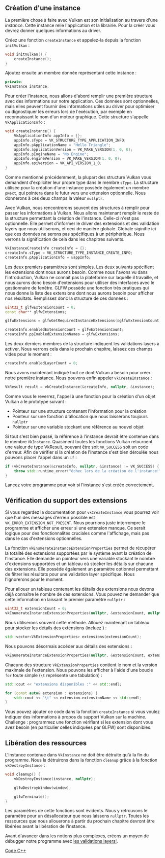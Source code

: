 ## Création d'une instance

La première chose à faire avec Vulkan est son initialisation au travers d'une *instance*. Cette instance relie
l'application et la librairie. Pour la créer vous devrez donner quelques informations au driver.

Créez une fonction `createInstance` et appelez-la depuis la fonction `initVulkan` :

```c++
void initVulkan() {
    createInstance();
}
```

Ajoutez ensuite un membre donnée représentant cette instance :

```c++
private:
VkInstance instance;
```

Pour créer l'instance, nous allons d'abord remplir une première structure avec des informations sur notre application.
Ces données sont optionnelles, mais elles peuvent fournir des informations utiles au driver pour optimiser ou
dignostiquer les erreurs lors de l'exécution, par exemple en reconnaissant le nom d'un moteur graphique. Cette structure
s'appelle `VkApplicationInfo` :

```c++
void createInstance() {
    VkApplicationInfo appInfo = {};
    appInfo.sType = VK_STRUCTURE_TYPE_APPLICATION_INFO;
    appInfo.pApplicationName = "Hello Triangle";
    appInfo.applicationVersion = VK_MAKE_VERSION(1, 0, 0);
    appInfo.pEngineName = "No Engine";
    appInfo.engineVersion = VK_MAKE_VERSION(1, 0, 0);
    appInfo.apiVersion = VK_API_VERSION_1_0;
}

```

Comme mentionné précédemment, la plupart des structure Vulkan vous demandent d'expliciter leur propre type dans le
membre `sType`. La structure utilisée pour la création d'une instance possède également un membre `pNext`, qui pointera
dans le futur vers une extension optionnelle. Nous donnerons à ces deux champs la valeur `nullptr`.

Avec Vulkan, nous rencontrerons souvent des structures à remplir pour passer les informations à Vulkan. Nous allons
maintenant remplir le reste de la structure permettant la création de l'instance. Celle-ci n'est pas optionnelle. Elle
permet d'informer le driver des extensions et des validation layers que nous utiliserons, et ceci de manière globale.
Globale siginifie ici que ces données ne serons pas spécifiques à un périphérique. Nous verrons la signification de cela
dans les chapitres suivants.

```c++
VkInstanceCreateInfo createInfo = {};
createInfo.sType = VK_STRUCTURE_TYPE_INSTANCE_CREATE_INFO;
createInfo.pApplicationInfo = &appInfo;
```

Les deux premiers paramètres sont simples. Les deux suivants spécifient les extensions dont nous aurons besoin. Comme
nous l'avons vu dans l'introduction, Vulkan ne connait pas la plateforme sur laquelle il travaille, et nous aurons donc
besoin d'extensions pour utiliser des interfaces avec le gestionnaire de fenêtre. GLFW possède une fonction très
pratiques qui nous donne la liste des extensions dont nous aurons besoin pour afficher nos résultats. Remplissez donc la
 structure de ces données :

```c++
uint32_t glfwExtensionCount = 0;
const char** glfwExtensions;

glfwExtensions = glfwGetRequiredInstanceExtensions(&glfwExtensionCount);

createInfo.enabledExtensionCount = glfwExtensionCount;
createInfo.ppEnabledExtensionNames = glfwExtensions;
```

Les deux derniers membres de la structure indiquent les validations layers à activer. Nous verrons cela dans le prochain
 chapitre, laissez ces champs vides pour le moment :

```c++
createInfo.enabledLayerCount = 0;
```

Nous avons maintenant indiqué tout ce dont Vulkan a besoin pour créer notre première instance. Nous pouvons enfin
appeler `vkCreateInstance` :

```c++
VkResult result = vkCreateInstance(&createInfo, nullptr, &instance);
```

Comme vous le reverrez, l'appel à une fonction pour la création d'un objet Vulkan a le prototype suivant :

* Pointeur sur une structure contenant l'information pour la création
* Pointeur sur une fonction d'allocation que nous laisserons toujours `nullptr`
* Pointeur sur une variable stockant une référence au nouvel objet

Si tout s'est bien passé, la référence à l'instance devrait être contenue dans le membre `VkInstance`. Quasiment toutes
les fonctions Vulkan retournent une valeur de type VkResult, pouvant être soit `VK_SUCCESS` soit un code d'erreur. Afin
de vérifier si la création de l'instance s'est bien déroulée nous pouvons placer l'appel dans un `if` :

```c++
if (vkCreateInstance(&createInfo, nullptr, &instance) != VK_SUCCESS) {
    throw std::runtime_error("échec lors de la création de l'instance!");
}
```

Lancez votre programme pour voir si l'instance s'est créée correctement.

## Vérification du support des extensions

Si vous regardez la documentation pour `vkCreateInstance` vous pourrez voir que l'un des messages d'erreur possible est
`VK_ERROR_EXTENSION_NOT_PRESENT`. Nous pourrions juste interrompre le programme et afficher une erreur si une extension
manque. Ce serait logique pour des fonctionnalités cruciales comme l'affichage, mais pas dans le cas d'extensions
optionnelles.

La fonction `vkEnumerateInstanceExtensionProperties` permet de récupérer la totalité des extensions supportées par le
système avant la création de l'instance. Elle demande un pointeur vers une variable stockant le nombre d'extensions
supportées et un tableau où stocker les détails sur chacune des extensions. Elle possède également un paramètre
optionnel permettant de filtrer les résultats pour une validation layer spécifique. Nous l'ignorerons pour le moment.

Pour allouer un tableau contenant les détails des extensions nous devons déjà connaître le nombre de ces extensions.
Vous pouvez ne demander que cette information en laissant le premier paramètre `nullptr` :

```c++
uint32_t extensionCount = 0;
vkEnumerateInstanceExtensionProperties(nullptr, &extensionCount, nullptr);
```

Nous utiliserons souvent cette méthode. Allouez maintenant un tableau pour stocker les détails des extensions (incluez
<vector>) :

```c++
std::vector<VkExtensionProperties> extensions(extensionCount);
```

Nous pouvons désormais accéder aux détails des extensions :

```c++
vkEnumerateInstanceExtensionProperties(nullptr, &extensionCount, extensions.data());
```

Chacune des structure `VkExtensionProperties` contient le nom et la version maximale de l'extension. Nous pouvons les
afficher à l'aide d'une boucle `for` toute simple (`\t` représente une tabulation) :

```c++
std::cout << "extensions disponibles :" << std::endl;

for (const auto& extension : extensions) {
    std::cout << "\t" << extension.extensionName << std::endl;
}
```

Vous pouvez ajouter ce code dans la fonction `createInstance` si vous voulez indiquer des informations à propos du
support Vulkan sur la machine. Challenge : programmez une fonction vérifiant si les extension dont vous avez besoin (en
particulier celles indiquées par GLFW) sont disponibles.

## Libération des ressources

L'instance contenue dans `VkInstance` ne doit être détruite qu'à la fin du programme. Nous la détruirons dans la
fonction `cleanup` grâce à la fonction `vkDestroyInstance` :

```c++
void cleanup() {
    vkDestroyInstance(instance, nullptr);

    glfwDestroyWindow(window);

    glfwTerminate();
}
```

Les paramètres de cette fonctions sont évidents. Nous y retrouvons le paramètre pour un désallocateur que nous laissons
`nullptr`. Toutes les ressources que nous allouerons à partir du prochain chapitre devront être libérées avant la
libération de l'instance.

Avant d'avancer dans les notions plus complexes, créons un moyen de débugger notre programme avec
[les validations layers!](!fr/Dessiner_un_triangle/Setup/Validation_layers).

[Code C++](/code/01_instance_creation.cpp)